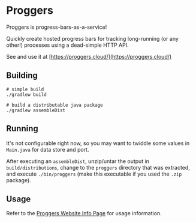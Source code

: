 # Proggers

Proggers is progress-bars-as-a-service!

Quickly create hosted progress bars for tracking long-running (or any other!)
processes using a dead-simple HTTP API.

See and use it at [https://proggers.cloud/](https://proggers.cloud/)

## Building

```
# simple build
./gradlew build

# build a distributable java package
./gradlew assembleDist
```

## Running

It's not configurable right now, so you may want to twiddle some values in 
`Main.java` for data store and port.

After executing an `assembleDist`, unzip/untar the output in 
`build/distributions`, change to the `proggers` directory that was extracted,
and execute `./bin/proggers` (make this executable if you used the `.zip`
package).

## Usage

Refer to the [Proggers Website Info Page](https://proggers.cloud/info.html)
for usage information.
